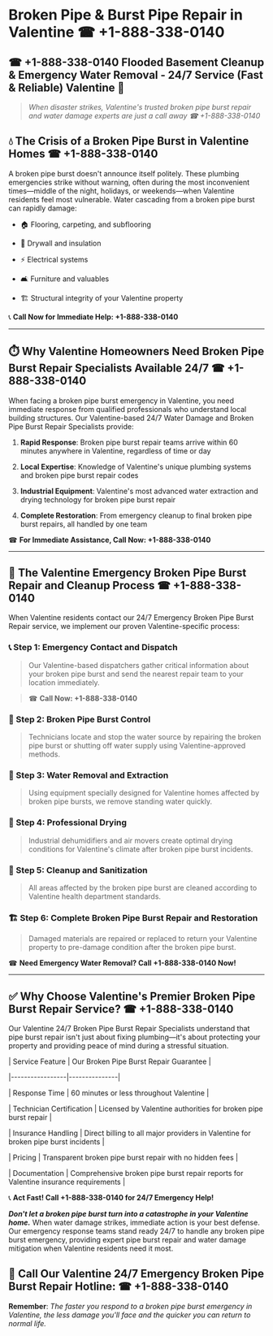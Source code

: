 # Broken Pipe & Burst Pipe Repair in Valentine ☎ +1-888-338-0140  
## ☎ +1-888-338-0140 Flooded Basement Cleanup & Emergency Water Removal - 24/7 Service (Fast & Reliable) Valentine 🚨  

> *When disaster strikes, Valentine's trusted broken pipe burst repair and water damage experts are just a call away ☎ +1-888-338-0140*  

## 💧 The Crisis of a Broken Pipe Burst in Valentine Homes ☎ +1-888-338-0140  

A broken pipe burst doesn't announce itself politely. These plumbing emergencies strike without warning, often during the most inconvenient times—middle of the night, holidays, or weekends—when Valentine residents feel most vulnerable. Water cascading from a broken pipe burst can rapidly damage:  

* 🏠 Flooring, carpeting, and subflooring  
* 🧱 Drywall and insulation  
* ⚡ Electrical systems  
* 🛋️ Furniture and valuables  
* 🏗️ Structural integrity of your Valentine property  

📞 **Call Now for Immediate Help: +1-888-338-0140**  

---  

## ⏱️ Why Valentine Homeowners Need Broken Pipe Burst Repair Specialists Available 24/7 ☎ +1-888-338-0140  

When facing a broken pipe burst emergency in Valentine, you need immediate response from qualified professionals who understand local building structures. Our Valentine-based 24/7 Water Damage and Broken Pipe Burst Repair Specialists provide:  

1. **Rapid Response**: Broken pipe burst repair teams arrive within 60 minutes anywhere in Valentine, regardless of time or day  
2. **Local Expertise**: Knowledge of Valentine's unique plumbing systems and broken pipe burst repair codes  
3. **Industrial Equipment**: Valentine's most advanced water extraction and drying technology for broken pipe burst repair  
4. **Complete Restoration**: From emergency cleanup to final broken pipe burst repairs, all handled by one team  

☎ **For Immediate Assistance, Call Now: +1-888-338-0140**  

---  

## 🔧 The Valentine Emergency Broken Pipe Burst Repair and Cleanup Process ☎ +1-888-338-0140  

When Valentine residents contact our 24/7 Emergency Broken Pipe Burst Repair service, we implement our proven Valentine-specific process:  

### 📞 Step 1: Emergency Contact and Dispatch  
> Our Valentine-based dispatchers gather critical information about your broken pipe burst and send the nearest repair team to your location immediately.  
> ☎ **Call Now: +1-888-338-0140**  

### 🚿 Step 2: Broken Pipe Burst Control  
> Technicians locate and stop the water source by repairing the broken pipe burst or shutting off water supply using Valentine-approved methods.  

### 🌊 Step 3: Water Removal and Extraction  
> Using equipment specially designed for Valentine homes affected by broken pipe bursts, we remove standing water quickly.  

### 💨 Step 4: Professional Drying  
> Industrial dehumidifiers and air movers create optimal drying conditions for Valentine's climate after broken pipe burst incidents.  

### 🧼 Step 5: Cleanup and Sanitization  
> All areas affected by the broken pipe burst are cleaned according to Valentine health department standards.  

### 🏗️ Step 6: Complete Broken Pipe Burst Repair and Restoration  
> Damaged materials are repaired or replaced to return your Valentine property to pre-damage condition after the broken pipe burst.  

☎ **Need Emergency Water Removal? Call +1-888-338-0140 Now!**  

---  

## ✅ Why Choose Valentine's Premier Broken Pipe Burst Repair Service? ☎ +1-888-338-0140  

Our Valentine 24/7 Broken Pipe Burst Repair Specialists understand that pipe burst repair isn't just about fixing plumbing—it's about protecting your property and providing peace of mind during a stressful situation.  

| Service Feature | Our Broken Pipe Burst Repair Guarantee |  
|-----------------|---------------|  
| Response Time | 60 minutes or less throughout Valentine |  
| Technician Certification | Licensed by Valentine authorities for broken pipe burst repair |  
| Insurance Handling | Direct billing to all major providers in Valentine for broken pipe burst incidents |  
| Pricing | Transparent broken pipe burst repair with no hidden fees |  
| Documentation | Comprehensive broken pipe burst repair reports for Valentine insurance requirements |  

📞 **Act Fast! Call +1-888-338-0140 for 24/7 Emergency Help!**  

***Don't let a broken pipe burst turn into a catastrophe in your Valentine home.*** When water damage strikes, immediate action is your best defense. Our emergency response teams stand ready 24/7 to handle any broken pipe burst emergency, providing expert pipe burst repair and water damage mitigation when Valentine residents need it most.  

## 📱 Call Our Valentine 24/7 Emergency Broken Pipe Burst Repair Hotline: ☎ +1-888-338-0140  

**Remember**: *The faster you respond to a broken pipe burst emergency in Valentine, the less damage you'll face and the quicker you can return to normal life.*